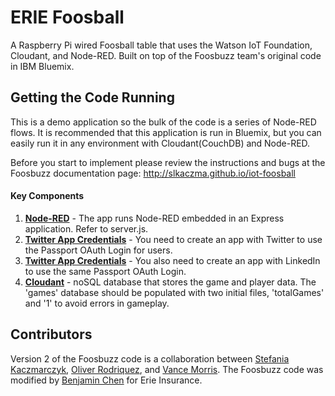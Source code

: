 # ERIE Foosball
A Raspberry Pi wired Foosball table that uses the Watson IoT Foundation, Cloudant, and Node-RED.
Built on top of the Foosbuzz team's original code in IBM Bluemix.

## Getting the Code Running
This is a demo application so the bulk of the code is a series of Node-RED flows.  It is recommended that 
this application is run in Bluemix, but you can easily run it in any environment with Cloudant(CouchDB) and Node-RED.  

Before you start to implement please review the instructions and bugs at the Foosbuzz documentation page: http://slkaczma.github.io/iot-foosball

#### Key Components
1. [**Node-RED**](https://github.com/node-red/node-red) - The app runs Node-RED embedded in an Express application. Refer to server.js.
2. [**Twitter App Credentials**](https://apps.twitter.com/) - You need to create an app with Twitter to use the Passport OAuth Login for users.
2. [**Twitter App Credentials**](https://developer.linkedin.com/) - You also need to create an app with LinkedIn to use the same Passport OAuth Login.
3. [**Cloudant**](https://cloudant.com/) - noSQL database that stores the game and player data.  The 'games' database should be populated with two initial files, 'totalGames' and '1' to avoid errors in gameplay. 


## Contributors
Version 2 of the Foosbuzz code is a collaboration between [Stefania Kaczmarczyk](https://github.com/slkaczma), [Oliver Rodriquez](https://github.com/odrodrig), and [Vance Morris](https://github.com/vmorris). The Foosbuzz code was modified by [Benjamin Chen](https://github.com/pentachen) for Erie Insurance.


